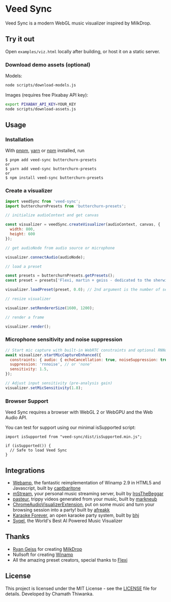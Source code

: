 # Veed Sync

Veed Sync is a modern WebGL music visualizer inspired by MilkDrop.


## Try it out

Open `examples/viz.html` locally after building, or host it on a static server.

### Download demo assets (optional)

Models:

```bash
node scripts/download-models.js
```

Images (requires free Pixabay API key):

```bash
export PIXABAY_API_KEY=YOUR_KEY
node scripts/download-assets.js
```

## Usage

### Installation

With [pnpm](https://pnpm.io/), [yarn](https://yarnpkg.com/) or [npm](https://npmjs.org/) installed, run

    $ pnpm add veed-sync butterchurn-presets
    or
    $ yarn add veed-sync butterchurn-presets
    or
    $ npm install veed-sync butterchurn-presets

### Create a visualizer

```JavaScript
import veedSync from 'veed-sync';
import butterchurnPresets from 'butterchurn-presets';

// initialize audioContext and get canvas

const visualizer = veedSync.createVisualizer(audioContext, canvas, {
  width: 800,
  height: 600
});

// get audioNode from audio source or microphone

visualizer.connectAudio(audioNode);

// load a preset

const presets = butterchurnPresets.getPresets();
const preset = presets['Flexi, martin + geiss - dedicated to the sherwin maxawow'];

visualizer.loadPreset(preset, 0.0); // 2nd argument is the number of seconds to blend presets

// resize visualizer

visualizer.setRendererSize(1600, 1200);

// render a frame

visualizer.render();
```

### Microphone sensitivity and noise suppression

```JavaScript
// Start mic capture with built-in WebRTC constraints and optional RNNoise suppression
await visualizer.startMicCaptureEnhanced({
  constraints: { audio: { echoCancellation: true, noiseSuppression: true, autoGainControl: false } },
  suppression: 'rnnoise', // or 'none'
  sensitivity: 1.5,
});

// Adjust input sensitivity (pre-analysis gain)
visualizer.setMicSensitivity(1.8);
```

### Browser Support

Veed Sync requires a browser with WebGL 2 or WebGPU and the Web Audio API.

You can test for support using our minimal isSupported script:

```Javacript
import isSupported from "veed-sync/dist/isSupported.min.js";

if (isSupported()) {
  // Safe to load Veed Sync
}
```

## Integrations
* [Webamp](https://github.com/captbaritone/webamp), the fantastic reimplementation of Winamp 2.9 in HTML5 and Javascript, built by [captbaritone](https://github.com/captbaritone)
* [mStream](http://mstream.io/), your personal music streaming server, built by [IrosTheBeggar](https://github.com/IrosTheBeggar)
* [pasteur](https://www.pasteur.cc/), trippy videos generated from your music, built by [markneub](https://github.com/markneub)
* [ChromeAudioVisualizerExtension](https://chrome.google.com/webstore/detail/audiovisualizer/bojhikphaecldnbdekplmadjkflgbkfh), put on some music and turn your browsing session into a party! built by [afreakk](https://github.com/afreakk)
* [Karaoke Forever](https://www.karaoke-forever.com), an open karaoke party system, built by [bhj](https://github.com/bhj)
* [Syqel](https://syqel.com/), the World's Best AI Powered Music Visualizer


## Thanks

* [Ryan Geiss](http://www.geisswerks.com/) for creating [MilkDrop](http://www.geisswerks.com/about_milkdrop.html)
* Nullsoft for creating [Winamp](http://www.winamp.com/)
* All the amazing preset creators, special thanks to [Flexi](https://twitter.com/Flexi23)


## License

This project is licensed under the MIT License - see the [LICENSE](LICENSE) file for details. Developed by Chamath Thiwanka.
